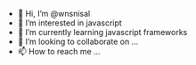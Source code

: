 - 👋 Hi, I’m @wnsnisal
- 👀 I’m interested in javascript
- 🌱 I’m currently learning javascript frameworks
- 💞️ I’m looking to collaborate on ...
- 📫 How to reach me ...

<!---
wnsnisal/wnsnisal is a ✨ special ✨ repository because its `README.md` (this file) appears on your GitHub profile.
You can click the Preview link to take a look at your changes.
--->

